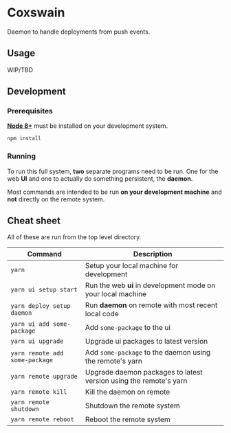 # Coxswain

Daemon to handle deployments from push events.

## Usage

WIP/TBD

## Development

### Prerequisites

[**Node 8+**](https://nodejs.org/en/download) must be installed on your development system.

```bash
npm install
```

### Running

To run this full system, **two** separate programs need to be run.
One for the web **UI** and one to actually do something persistent, the **daemon**.

Most commands are intended to be run **on your development machine** and **not** directly on the remote system.

## Cheat sheet

All of these are run from the top level directory.

| Command                        | Description                                                       |
| ------------------------------ | ----------------------------------------------------------------- |
| `yarn`                         | Setup your local machine for development                          |
| `yarn ui setup start`          | Run the web **ui** in development mode on your local machine      |
| `yarn deploy setup daemon`     | Run **daemon** on remote with most recent local code              |
| `yarn ui add some-package`     | Add `some-package` to the ui                                      |
| `yarn ui upgrade`              | Upgrade ui packages to latest version                             |
| `yarn remote add some-package` | Add `some-package` to the daemon using the remote's yarn          |
| `yarn remote upgrade`          | Upgrade daemon packages to latest version using the remote's yarn |
| `yarn remote kill`             | Kill the daemon on remote                                         |
| `yarn remote shutdown`         | Shutdown the remote system                                        |
| `yarn remote reboot`           | Reboot the remote system                                          |
